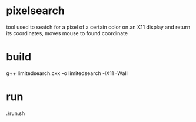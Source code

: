 # pixelsearch
tool used to seatch for a pixel of a certain color on an X11 display and return its coordinates,
moves mouse to found coordinate

# build
g++ limitedsearch.cxx -o limitedsearch -lX11 -Wall

# run
./run.sh

